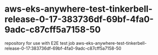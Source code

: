 # aws-eks-anywhere-test-tinkerbell-release-0-17-383736df-69bf-4fa0-9adc-c87cff5a7158-50
repository for use with E2E test job aws-eks-anywhere-test-tinkerbell-release-0-17:383736df-69bf-4fa0-9adc-c87cff5a7158-50
